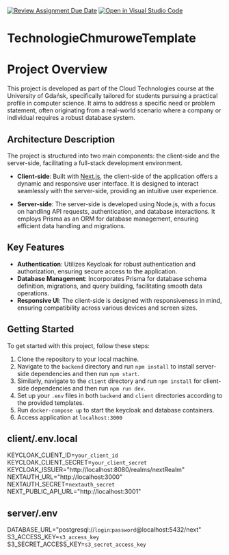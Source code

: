 [![Review Assignment Due Date](https://classroom.github.com/assets/deadline-readme-button-24ddc0f5d75046c5622901739e7c5dd533143b0c8e959d652212380cedb1ea36.svg)](https://classroom.github.com/a/gtp0On7_)
[![Open in Visual Studio Code](https://classroom.github.com/assets/open-in-vscode-718a45dd9cf7e7f842a935f5ebbe5719a5e09af4491e668f4dbf3b35d5cca122.svg)](https://classroom.github.com/online_ide?assignment_repo_id=15019676&assignment_repo_type=AssignmentRepo)

# TechnologieChmuroweTemplate

# Project Overview

This project is developed as part of the Cloud Technologies course at the University of Gdańsk, specifically tailored for students pursuing a practical profile in computer science. It aims to address a specific need or problem statement, often originating from a real-world scenario where a company or individual requires a robust database system.

## Architecture Description

The project is structured into two main components: the client-side and the server-side, facilitating a full-stack development environment.

- **Client-side**: Built with [Next.js](https://nextjs.org/), the client-side of the application offers a dynamic and responsive user interface. It is designed to interact seamlessly with the server-side, providing an intuitive user experience.

- **Server-side**: The server-side is developed using Node.js, with a focus on handling API requests, authentication, and database interactions. It employs Prisma as an ORM for database management, ensuring efficient data handling and migrations.

## Key Features

- **Authentication**: Utilizes Keycloak for robust authentication and authorization, ensuring secure access to the application.
- **Database Management**: Incorporates Prisma for database schema definition, migrations, and query building, facilitating smooth data operations.
- **Responsive UI**: The client-side is designed with responsiveness in mind, ensuring compatibility across various devices and screen sizes.

## Getting Started

To get started with this project, follow these steps:

1. Clone the repository to your local machine.
2. Navigate to the `backend` directory and run `npm install` to install server-side dependencies and then run `npm start`.
3. Similarly, navigate to the `client` directory and run `npm install` for client-side dependencies and then run `npm run dev`.
4. Set up your `.env` files in both `backend` and `client` directories according to the provided templates.
5. Run `docker-compose up` to start the keycloak and database containers.
6. Access application at `localhost:3000`

## client/.env.local

KEYCLOAK_CLIENT_ID=`your_client_id`
KEYCLOAK_CLIENT_SECRET=`your_client_secret`
KEYCLOAK_ISSUER="http://localhost:8080/realms/nextRealm"
NEXTAUTH_URL="http://localhost:3000"
NEXTAUTH_SECRET=`nextauth_secret`
NEXT_PUBLIC_API_URL="http://localhost:3001"

## server/.env

DATABASE_URL="postgresql://`login`:`password`@localhost:5432/next"
S3_ACCESS_KEY=`s3_access_key`
S3_SECRET_ACCESS_KEY=`s3_secret_access_key`
